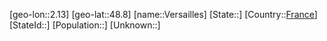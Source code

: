 ﻿---
location: [48.8,2.13]
type: City
tags:
- geo/City


SpocWebEntityId: 35254
isDeleted: false
confidential: public

---
[geo-lon::2.13]
[geo-lat::48.8]
[name::Versailles]
[State::]
[Country::[France](geo/Continent/Europe/France.md)]
[StateId::]
[Population::]
[Unknown::]

